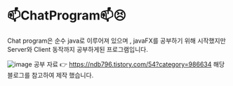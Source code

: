 # 📫ChatProgram📫😣
Chat program은 순수 java로 이루어져 있으며 , javaFX를 공부하기 위해 시작했지만 Server와 Client 동작까지 공부하게된 프로그램입니다.

![image](https://user-images.githubusercontent.com/85034286/145708061-376655da-2c2e-42f6-b391-c9f28d5381c2.png)
공부 자료 👉 https://ndb796.tistory.com/54?category=986634 해당 블로그를 참고하여 제작 했습니다.

